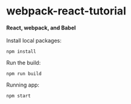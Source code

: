# webpack-react-tutorial <br />
<strong>React, webpack, and Babel</strong>  <br /> <br />
Install local packages:<p>```npm install```</p>
Run the build:<p>```npm run build```</p>
Running app:<p>```npm start```</p>

